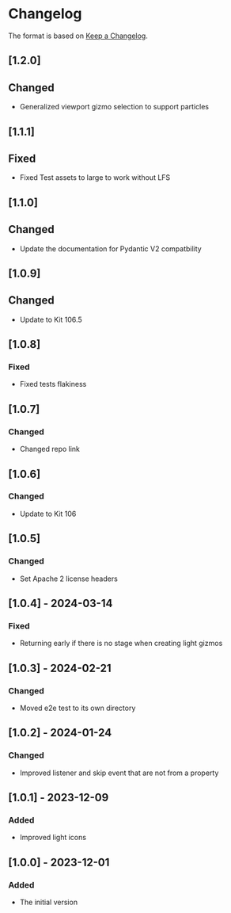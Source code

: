 # Changelog
The format is based on [Keep a Changelog](https://keepachangelog.com/en/1.0.0/).

## [1.2.0]
## Changed
- Generalized viewport gizmo selection to support particles

## [1.1.1]
## Fixed
- Fixed Test assets to large to work without LFS

## [1.1.0]
## Changed
- Update the documentation for Pydantic V2 compatbility

## [1.0.9]
## Changed
- Update to Kit 106.5

## [1.0.8]
### Fixed
- Fixed tests flakiness

## [1.0.7]
### Changed
- Changed repo link

## [1.0.6]
### Changed
- Update to Kit 106

## [1.0.5]
### Changed
- Set Apache 2 license headers

## [1.0.4] - 2024-03-14
### Fixed
- Returning early if there is no stage when creating light gizmos

## [1.0.3] - 2024-02-21
### Changed
- Moved e2e test to its own directory

## [1.0.2] - 2024-01-24
### Changed
- Improved listener and skip event that are not from a property

## [1.0.1] - 2023-12-09
### Added
- Improved light icons

## [1.0.0] - 2023-12-01
### Added
- The initial version
